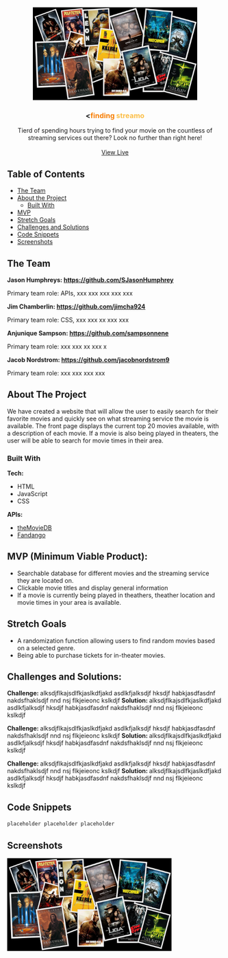 <!-- PROJECT LOGO -->
<br />
<p align="center">
  <a href="## // link to website // ##">
    <img src="images/moviePoster.jpeg" alt="Logo" width="384px" height="216">
  </a>

  <h3 align="center"> <<span style="color: #F77F00">finding </span><span style="color: #FCBF49">streamo</span></h3>

  <p align="center">
    Tierd of spending hours trying to find your movie on the countless of streaming services out there? Look no further than right here!
    <br />
    <br />
    <a href="## link to website ##">View Live</a>
  </p>
</p>



<!-- TABLE OF CONTENTS -->
## Table of Contents

* [The Team](#the-team)
* [About the Project](#about-the-project)   
  * [Built With](#built-with)               
* [MVP](#mvp)
* [Stretch Goals](#stretch-goals)
* [Challenges and Solutions](#challenges-and-solutions)
* [Code Snippets](#code-snippets)
* [Screenshots](#screenshots)


## The Team

<strong> Jason Humphreys: https://github.com/SJasonHumphrey </strong>

Primary team role: APIs, xxx xxx xxx xxx xxx

<strong> Jim Chamberlin: https://github.com/jimcha924 </strong>

Primary team role: CSS, xxx xxx xx xxx xxx

<strong> Anjunique Sampson: https://github.com/sampsonnene </strong>

Primary team role: xxx xxx xx xxx x

<strong> Jacob Nordstrom: https://github.com/jacobnordstrom9 </strong>

Primary team role: xxx xxx xxx xxx

<!-- ABOUT THE PROJECT -->
## About The Project

We have created a website that will allow the user to easily search for their favorite movies and quickly see on what streaming service the movie is available. The front page displays the current top 20 movies available, with a description of each movie. If a movie is also being played in theaters, the user will be able to search for movie times in their area.

### Built With

<strong> Tech: </strong>
* HTML
* JavaScript
* CSS

<strong> APIs: </strong>

* [theMovieDB](https://themoviedb.org)
* [Fandango](https://developer.fandango.com)


## MVP (Minimum Viable Product):

* Searchable database for different movies and the streaming service they are located on.
* Clickable movie titles and display general information
* If a movie is currently being played in theathers, theather location and movie times in your area is available. 

## Stretch Goals

* A randomization function allowing users to find random movies based on a selected genre. 
* Being able to purchase tickets for in-theater movies. 

## Challenges and Solutions: 

<strong> Challenge: </strong> alksdjflkajsdlfkjaslkdfjakd asdlkfjalksdjf hksdjf habkjasdfasdnf nakdsfhaklsdjf nnd nsj flkjeieonc kslkdjf
<strong> Solution: </strong> alksdjflkajsdlfkjaslkdfjakd asdlkfjalksdjf hksdjf habkjasdfasdnf nakdsfhaklsdjf nnd nsj flkjeieonc kslkdjf

<strong> Challenge: </strong> alksdjflkajsdlfkjaslkdfjakd asdlkfjalksdjf hksdjf habkjasdfasdnf nakdsfhaklsdjf nnd nsj flkjeieonc kslkdjf
<strong> Solution: </strong> alksdjflkajsdlfkjaslkdfjakd asdlkfjalksdjf hksdjf habkjasdfasdnf nakdsfhaklsdjf nnd nsj flkjeieonc kslkdjf

<strong> Challenge: </strong> alksdjflkajsdlfkjaslkdfjakd asdlkfjalksdjf hksdjf habkjasdfasdnf nakdsfhaklsdjf nnd nsj flkjeieonc kslkdjf
<strong> Solution: </strong> alksdjflkajsdlfkjaslkdfjakd asdlkfjalksdjf hksdjf habkjasdfasdnf nakdsfhaklsdjf nnd nsj flkjeieonc kslkdjf

## Code Snippets

```sh
placeholder placeholder placeholder
```

## Screenshots

<img src="images/moviePoster.jpeg" alt="Logo" width="384px" height="216">


